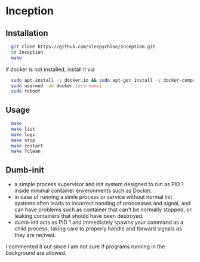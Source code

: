 # Inception

## Installation

```bash
  git clone https://github.com/sleepychloe/Inception.git
  cd Inception
  make
```

if docker is not installed,
install it via

```bash
  sudo apt install -y docker.io && sudo apt-get install -y docker-compose
  sudo usermod -aG docker [username]
  sudo reboot
```


## Usage

```bash
  make
  make list
  make logs
  make stop
  make restart
  make fclean
```

## Dumb-init

- a simple process supervisor and init system
   designed to run as PID 1 inside minimal container enveronments such as Docker.
- in case of running a simle process or service without normal init systems
	 often leads to incorrect handing of proccesses and signal,
	 and can have problems such as container that can't be normally stopped,
	 or leaking containers that should have been destroyed.
- dumb-init acts as PID 1 and immediately spawns your command
	 as a child process, taking care to properly handle
	 and forward signals as they are recived.

I commented it out since I am not sure if programs running in the background are allowed.
